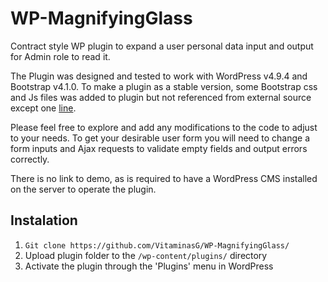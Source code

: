 # WP-MagnifyingGlass
Contract style WP plugin to expand a user personal data input and output for Admin role to read it.

The Plugin was designed and tested to work with WordPress v4.9.4 and Bootstrap v4.1.0. To make a plugin as a stable version, some Bootstrap css and Js files was added to plugin but not referenced from external source except one [line](https://github.com/VitaminasG/WP-MagnifyingGlass/blob/857e4b72907c3ab786f71974e96c9cbbfa72b4e0/includes/core-functions.php#L16).

Please feel free to explore and add any modifications to the code to adjust to your needs. To get your desirable user form you will need to change a form inputs and Ajax requests to validate empty fields and output errors correctly.

There is no link to demo, as is required to have a WordPress CMS installed on the server to operate the plugin.

## Instalation
1. `Git clone https://github.com/VitaminasG/WP-MagnifyingGlass/`
2. Upload plugin folder to the `/wp-content/plugins/` directory
3. Activate the plugin through the 'Plugins' menu in WordPress
